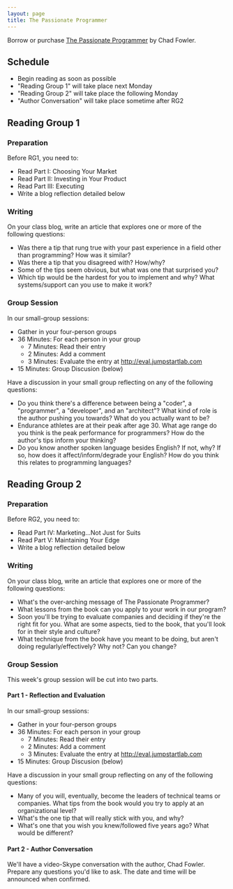 ```yaml
---
layout: page
title: The Passionate Programmer
---
```


Borrow or purchase [The Passionate Programmer](http://www.amazon.com/gp/product/1934356344/ref=as_li_ss_tl?ie=UTF8&tag=jumplab-20&linkCode=as2&camp=1789&creative=390957&creativeASIN=1934356344) by Chad Fowler. 

## Schedule

* Begin reading as soon as possible
* "Reading Group 1" will take place next Monday
* "Reading Group 2" will take place the following Monday
* "Author Conversation" will take place sometime after RG2

## Reading Group 1

### Preparation

Before RG1, you need to:

* Read Part I: Choosing Your Market
* Read Part II: Investing in Your Product
* Read Part III: Executing
* Write a blog reflection detailed below

### Writing

On your class blog, write an article that explores one or more of the following questions:

* Was there a tip that rung true with your past experience in a field other than programming? How was it similar?
* Was there a tip that you disagreed with? How/why?
* Some of the tips seem obvious, but what was one that surprised you?
* Which tip would be the hardest for you to implement and why? What systems/support can you use to make it work?

### Group Session

In our small-group sessions:

* Gather in your four-person groups
* 36 Minutes: For each person in your group
  * 7 Minutes: Read their entry
  * 2 Minutes: Add a comment
  * 3 Minutes: Evaluate the entry at http://eval.jumpstartlab.com
* 15 Minutes: Group Discusion (below)

Have a discussion in your small group reflecting on any of the following questions:

* Do you think there's a difference between being a "coder", a "programmer", a "developer", and an "architect"? What kind of role is the author pushing you towards? What do you actually want to be?
* Endurance athletes are at their peak after age 30. What age range do you think is the peak performance for programmers? How do the author's tips inform your thinking?
* Do you know another spoken language besides English? If not, why? If so, how does it affect/inform/degrade your English? How do you think this relates to programming languages?

## Reading Group 2

### Preparation

Before RG2, you need to:

* Read Part IV: Marketing...Not Just for Suits
* Read Part V: Maintaining Your Edge
* Write a blog reflection detailed below

### Writing

On your class blog, write an article that explores one or more of the following questions:

* What's the over-arching message of The Passionate Programmer?
* What lessons from the book can you apply to your work in our program?
* Soon you'll be trying to evaluate companies and deciding if they're the right fit for you. What are some aspects, tied to the book, that you'll look for in their style and culture?
* What technique from the book have you meant to be doing, but aren't doing  regularly/effectively? Why not? Can you change?

### Group Session

This week's group session will be cut into two parts.

#### Part 1 - Reflection and Evaluation

In our small-group sessions:

* Gather in your four-person groups
* 36 Minutes: For each person in your group
  * 7 Minutes: Read their entry
  * 2 Minutes: Add a comment
  * 3 Minutes: Evaluate the entry at http://eval.jumpstartlab.com
* 15 Minutes: Group Discusion (below)

Have a discussion in your small group reflecting on any of the following questions:

* Many of you will, eventually, become the leaders of technical teams or companies. What tips from the book would you try to apply at an organizational level?
* What's the one tip that will really stick with you, and why?
* What's one that you wish you knew/followed five years ago? What would be different?

#### Part 2 - Author Conversation

We'll have a video-Skype conversation with the author, Chad Fowler. Prepare any questions you'd like to ask. The date and time will be announced when confirmed.